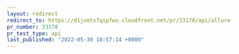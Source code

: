 ```yaml
---
layout: redirect
redirect_to: https://d1jvmts7qipfwv.cloudfront.net/pr/33178/api/allure-report/index.html
pr_number: 33178
pr_test_type: api
last_published: "2022-05-30 18:57:14 +0000"
---
```

